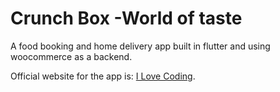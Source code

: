 # Crunch Box -World of taste

A food booking and home delivery app built in flutter and using woocommerce as a backend.

Official website for the app is:
[I Love Coding](https://ilovecoding.site/store).
